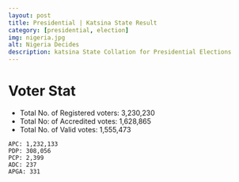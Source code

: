```yaml
---
layout: post
title: Presidential | Katsina State Result
category: [presidential, election]
img: nigeria.jpg
alt: Nigeria Decides
description: katsina State Collation for Presidential Elections
---
```




# Voter Stat
- Total No. of Registered voters: 3,230,230
- Total No: of Accredited votes: 1,628,865
- Total No. of Valid votes: 1,555,473


```
APC: 1,232,133
PDP: 308,056 
PCP: 2,399 
ADC: 237    
APGA: 331 
```